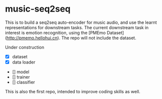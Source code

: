 # music-seq2seq
This is to build a seq2seq auto-encoder for music audio, and use the learnt representations for downstream tasks.
The current downstream task in interest is emotion recognition, using the [PMEmo Dataset] (http://pmemo.hellohui.cn).
The repo will not include the dataset.

Under construction
- [x] dataset
- [x] data loader
- [] model
- [] trainer
- [] classifier

This is also the first repo, intended to improve coding skills as well.